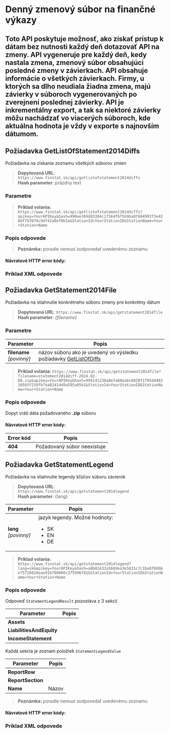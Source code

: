 # Denný zmenový súbor na finančné výkazy
Toto API poskytuje možnosť, ako získať prístup k dátam bez nutnosti každý deň dotazovať API na 
zmeny. API vygeneruje pre každý deň, kedy nastala zmena, zmenový súbor obsahujúci posledné 
zmeny v závierkach.
API obsahuje informácie o všetkých závierkach. Firmy, u ktorých sa dlho neudiala žiadna zmena, majú 
závierky v súboroch vygenerovaných po zverejnení poslednej závierky. 
API je inkrementálny export, a tak sa niektoré závierky môžu nachádzať vo viacerých súboroch, kde 
aktuálna hodnota je vždy v exporte s najnovším dátumom.
---

## Požiadavka GetListOfStatement2014Diffs
Požiadavka na získanie zoznamu všetkých súborov zmien

> **Dopytovaná URL**: ```https://www.finstat.sk/api/getlistofstatement2014diffs```<br />
> **Hash parameter**: prázdny text

### Parametre
[](../parts/parameters.md ':include')

> **Príklad volania:** ```https://www.finstat.sk/api/getlistofstatement2014diffs?apikey=YourAPIKey&hash=990ee369d83384c17564fbf5b9ba07684993f3e428df7b7079c9df42a0ef0b1e&StationId=YourStationID&StationName=Your+Station+Name```

### Popis odpovede
[](../parts/diff.md ':include')

> **Poznámka:** poradie nemusí zodpovedať uvedenému zoznamu

#### Návratové HTTP error kódy:
[](../parts/httperrorcodes.md ':include')

### Príklad XML odpovede
[](../../examples/diff-statement2014.md ':include')


## Požiadavka GetStatement2014File
Požiadavka na stiahnutie konkrétneho súboru zmeny pre konkrétny dátum

> **Dopytovaná URL**: ```https://www.finstat.sk/api/getstatement2014file```<br />
> **Hash parameter**: *{filename}*

### Parametre
| Parameter | Popis |
| ----------- | ----------- |
| **filename**<br />*[povinný]*| názov súboru ako je uvedený vo výsledku požiadavky [GetListOfDiffs](sk/diff/statement2014?id=požiadavka-getlistofstatement2014diffs) |

[](../parts/parameters.md ':include')

> **Príklad volania:** ```https://www.finstat.sk/api/getstatement2014file?filename=statement2014diff-2024-02-08.zip&apikey=YourAPIKey&hash=994141238a0e7a68eabc8028f1f95d4483105b5f259fb7ea82414d8a595a05b1&StationId=YourStationID&StationName=Your+Station+Name```

### Popis odpovede

Dopyt vráti dáta požadovaného **.zip** súboru
#### Návratové HTTP error kódy:
| Error kód | Popis |
| ----------- | ----------- |
| **404**| Požadovaný súbor neexistuje |

[](../parts/httperrorcodes.md ':include')

## Požiadavka GetStatementLegend

Požiadavka na stiahnutie legendy kľúčov súboru závierok

> **Dopytovaná URL**: ```https://www.finstat.sk/api/getstatement2014legend```<br />
> **Hash parameter**: {lang}

| Parameter | Popis |
| ----------- | ----------- |
| **lang**<br />*[povinný]*| jazyk legendy. Možné hodnoty: <ul><li>SK</li><li>EN</li><li>DE</li></ul> |

[](../parts/parameters.md ':include')

> **Príklad volania:** ```https://www.finstat.sk/api/getstatement2014legend?lang=sk&apikey=YourAPIKey&hash=a8b01632a568dea3e5831c7c1ba0f0dbbe75726828eae91b700806c375996f81&StationId=YourStationID&StationName=Your+Station+Name```

### Popis odpovede

Odpoveď `StatementLegendResult` pozostáva z 3 sekcií 

| Parameter | Popis |
| ----------- | ----------- |
| **Assets** |  |
| **LiabilitiesAndEquity** |  |
| **IncomeStatement** |  |

Každá sekcia je zoznam položiek `StatementLegendValue`

| Parameter | Popis |
| ----------- | ----------- |
| **ReportRow** |  |
| **ReportSection** |  |
| **Name** |  Názov |

> **Poznámka:** poradie nemusí zodpovedať uvedenému zoznamu

#### Návratové HTTP error kódy:
[](../parts/httperrorcodes.md ':include')

### Príklad XML odpovede
[](../../examples/diff-statement2014-legend.md ':include')
